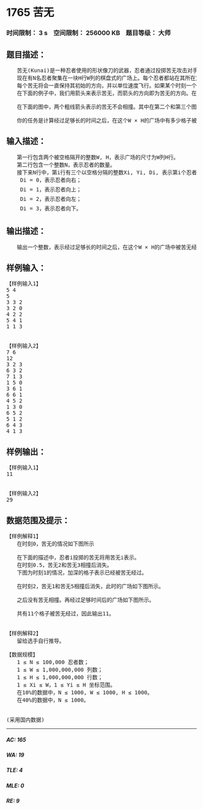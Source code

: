 # 1765 苦无   
### 时间限制： 3 s&nbsp;&nbsp;&nbsp;&nbsp;空间限制： 256000 KB&nbsp;&nbsp;&nbsp;&nbsp;题目等级： 大师  
## 题目描述：  

<pre>
　　苦无(Kunai)是一种忍者使用的形状像刀的武器，忍者通过投掷苦无攻击对手。  
　　现在有N名忍者聚集在一块H行W列的棋盘式的广场上。每个忍者都站在其所在方块的中心处，任何两个忍者都不在同一个方块上。每个忍者都拿着一个苦无，面朝上、下、左、右四个方向中的一个方向站着。在时刻0，所有忍者同时向其所朝向的方向投掷苦无。  
　　每个苦无将会一直保持其初始的方向，并以单位速度飞行。如果某个时刻一个位置上多于一个的苦无，它们将会相撞并且消失。苦无特别小，可以看成质点。同时，由于忍者的移动速度特别快，他们不会被苦无击中。  
　　在下面的例子中，我们用箭头来表示苦无，而箭头的方向即为苦无的方向。在这些图中，所有的苦无都会相撞后消失。

　　在下面的图中，两个粗线箭头表示的苦无不会相撞。其中在第二个和第三个图中，其中一个粗线表示的苦无会与细线表示的苦无相撞后消失，因此不会撞上另一个粗线表示的苦无。

　　你的任务是计算经过足够长的时间之后，在这个W × H的广场中有多少格子被苦无经过。
</pre>
  
  
## 输入描述：  

<pre>
　　第一行包含两个被空格隔开的整数W, H，表示广场的尺寸为W列H行。  
　　第二行包含一个整数N，表示忍者的数量。  
　　接下来N行中，第i行有三个以空格分隔的整数Xi, Yi, Di, 表示第i个忍者处在从左往右的Xi列、从上往下的第Yi行，任何两个忍者不在同一个位置。第i个忍者面向的方向由Di表示，分别为：  
　　 Di = 0，表示忍者向右；  
　　 Di = 1，表示忍者向上；  
　　 Di = 2，表示忍者向左；  
　　 Di = 3，表示忍者向下。
</pre>
  
  
## 输出描述：  

<pre>
　　输出一个整数，表示经过足够长的时间之后，在这个W × H的广场中被苦无经过的格子数量。
</pre>
  
  
## 样例输入：  

<pre>
【样例输入1】
5 4  
5  
3 3 2  
3 2 0  
4 2 2  
5 4 1  
1 1 3
  

【样例输入2】
7 6  
12  
3 2 3  
6 3 2  
7 1 3  
1 5 0  
3 6 1  
6 6 1  
4 5 2  
1 3 0  
6 5 2  
5 1 2  
6 4 3  
4 1 3
</pre>
  
  
## 样例输出：  

<pre>
【样例输入1】
11
  

【样例输入2】
29
</pre>
  
  
## 数据范围及提示：  

<pre>
【样例解释1】
　　在时刻0，苦无的情况如下图所示

　　在下面的描述中，忍者i投掷的苦无将用苦无i表示。  
　　在时刻0.5，苦无2和苦无3相撞后消失。  
　　下图为时刻1的情况，加深的格子表示已经被苦无经过。

　　在时刻2，苦无1和苦无5相撞后消失，此时的广场如下图所示。

　　之后没有苦无相撞。再经过足够时间后的广场如下图所示。

　　共有11个格子被苦无经过，因此输出11。
  

【样例解释2】
　　留给选手自行推导。
 
【数据规模】
　　1 ≤ N ≤ 100,000 忍者数；  
　　1 ≤ W ≤ 1,000,000,000 列数；  
　　1 ≤ H ≤ 1,000,000,000 行数；  
　　1 ≤ Xi ≤ W，1 ≤ Yi ≤ H 坐标范围。  
　　在10%的数据中，N ≤ 1000, W ≤ 1000, H ≤ 1000。  
　　在40%的数据中，N ≤ 1000。
  

(采用国内数据)
</pre>
  
  
***  

##### AC: 165  
##### WA: 19  
##### TLE: 4  
##### MLE: 0  
##### RE: 9  

